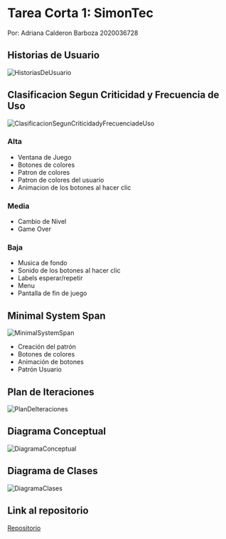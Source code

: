# Tarea Corta 1: SimonTec

Por: Adriana Calderon Barboza 2020036728

## Historias de Usuario

![HistoriasDeUsuario](https://user-images.githubusercontent.com/62965634/116593032-e51c2d80-a8dd-11eb-9123-eb26e183d032.png)

## Clasificacion Segun Criticidad y Frecuencia de Uso

![ClasificacionSegunCriticidadyFrecuenciadeUso](https://user-images.githubusercontent.com/62965634/116593414-4c39e200-a8de-11eb-9a1f-219d33e47c74.png)


### Alta

- Ventana de Juego
- Botones de colores
- Patron de colores
- Patron de colores del usuario
- Animacion de los botones al hacer clic

### Media

- Cambio de Nivel
- Game Over

### Baja

- Musica de fondo
- Sonido de los botones al hacer clic 
- Labels esperar/repetir
- Menu
- Pantalla de fin de juego

## Minimal System Span

![MinimalSystemSpan](https://user-images.githubusercontent.com/62965634/116593548-6ffd2800-a8de-11eb-974e-fa4d906e4736.png)

- Creación del patrón
- Botones de colores
- Animación de botones
- Patrón Usuario

## Plan de Iteraciones

![PlanDeIteraciones](https://user-images.githubusercontent.com/62965634/116358978-7ba3fe00-a7bb-11eb-801f-262ace9b9e59.png)

## Diagrama Conceptual

![DiagramaConceptual](https://user-images.githubusercontent.com/62965634/116359510-1b618c00-a7bc-11eb-9665-2173734ae6dc.png)

## Diagrama de Clases

![DiagramaClases](https://user-images.githubusercontent.com/62965634/116597396-d08e6400-a8e2-11eb-8778-fad060063a62.png)

## Link al repositorio

[Repositorio](https://github.com/cuadriante/SimonTec) 
